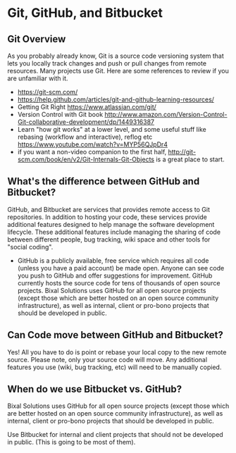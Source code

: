 # Git, GitHub, and Bitbucket

## Git Overview

As you probably already know, Git is a source code versioning system that lets you locally track changes and push or pull changes from remote resources. Many projects use Git. Here are some references to review if you are unfamiliar with it.

- <https://git-scm.com/>
- <https://help.github.com/articles/git-and-github-learning-resources/>
- Getting Git Right <https://www.atlassian.com/git/>
- Version Control with Git book <http://www.amazon.com/Version-Control-Git-collaborative-development/dp/1449316387>
- Learn "how git works" at a lower level, and some useful stuff like rebasing (workflow and interactive), reflog etc <https://www.youtube.com/watch?v=MYP56QJpDr4>
- if you want a non-video companion to the first half, <http://git-scm.com/book/en/v2/Git-Internals-Git-Objects> is a great place to start.

## What's the difference between GitHub and Bitbucket?

GitHub, and Bitbucket are services that provides remote access to Git repositories. In addition to hosting your code, these services provide additional features designed to help manage the software development lifecycle. These additional features include managing the sharing of code between different people, bug tracking, wiki space and other tools for "social coding".

- GitHub is a publicly available, free service which requires all code (unless you have a paid account) be made open. Anyone can see code you push to GitHub and offer suggestions for improvement. GitHub currently hosts the source code for tens of thousands of open source projects. Bixal Solutions uses GitHub for all open source projects (except those which are better hosted on an open source community infrastructure), as well as internal, client or pro-bono projects that should be developed in public.

## Can Code move between GitHub and Bitbucket?

Yes! All you have to do is point or rebase your local copy to the new remote source. Please note, only your source code will move. Any additional features you use (wiki, bug tracking, etc) will need to be manually copied.

## When do we use Bitbucket vs. GitHub?

Bixal Solutions uses GitHub for all open source projects (except those which are better hosted on an open source community infrastructure), as well as internal, client or pro-bono projects that should be developed in public.

Use Bitbucket for internal and client projects that should not be developed in public. (This is going to be most of them).
